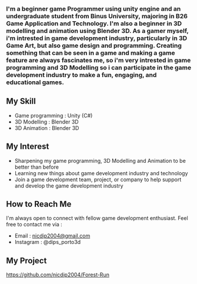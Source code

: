 <h3 align="left"> I'm a beginner game Programmer using unity engine and an undergraduate student from Binus University, majoring in B26 Game Application and Technology. I'm also a beginner in 3D modelling and animation using Blender 3D. As a gamer myself, i'm intrested in game development industry, particularly in 3D Game Art, but also game design and programming. Creating something that can be seen in a game and making a game feature are always fascinates me, so i'm very intrested in game programming and 3D Modelling so i can participate in the game development industry to make a fun, engaging, and educational games.</h3>

## My Skill
- Game programming : Unity (C#)
- 3D Modelling : Blender 3D
- 3D Animation : Blender 3D

## My Interest 
- Sharpening my game programming, 3D Modelling and Animation to be better than before
- Learning new things about game development industry and technology
- Join a game development team, project, or company to help support and develop the game development industry

## How to Reach Me
I'm always open to connect with fellow game development enthusiast. Feel free to contact me via :
- Email : nicdip2004@gmail.com
- Instagram : @dips_porto3d

## My Project

https://github.com/nicdip2004/Forest-Run 
